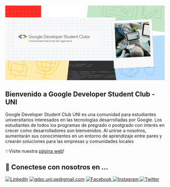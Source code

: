 ![GDSC UNI banner](https://github.com/GDSC-UNI/GDSC-UNI/blob/main/blog_banner.png)

<h2>Bienvenido a Google Developer Student Club - UNI </h2>

<p>Google Developer Student Club UNI es una comunidad para estudiantes universitarios interesados en las tecnologías desarrolladas por
Google. Los estudiantes de todos los programas de pregrado o postgrado con interés en crecer como desarrolladores son bienvenidos. Al unirse
a nosotros, aumentarán sus conocimientos en un entorno de aprendizaje entre pares y crearán soluciones para las empresas y comunidades locales</p>


✨Visite nuestra [página web](https://gdsc.community.dev/universidad-nacional-de-ingenieria/)!

<h2> 🤗 Conectese con nosotros en ... </h2>

<a href="#">![LinkedIn](https://img.shields.io/badge/LinkedIn-0077B5?style=for-the-badge&logo=linkedin&logoColor=white)</a>
<a href="mailto:gdsc.uni.pe@gmail.com">![gdsc.uni.pe@gmail.com](https://img.shields.io/badge/Gmail-D14836?style=for-the-badge&logo=gmail&logoColor=white)</a>
<a href="#">![Facebook](https://img.shields.io/badge/Facebook-1877F2?style=for-the-badge&logo=facebook&logoColor=white)
<a href="#">![Instagram](https://img.shields.io/badge/Instagram-E4405F?style=for-the-badge&logo=instagram&logoColor=white)
<a href="#">![Twitter](https://img.shields.io/badge/Twitter-1DA1F2?style=for-the-badge&logo=twitter&logoColor=white)


<!---
GDSC-UNI/GDSC-UNI is a ✨ special ✨ repository because its `README.md` (this file) appears on your GitHub profile.
You can click the Preview link to take a look at your changes.
--->

